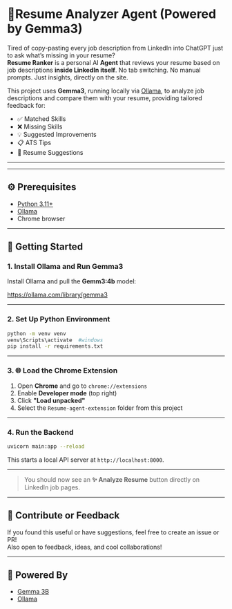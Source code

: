 
# 🧠Resume Analyzer Agent (Powered by Gemma3)

Tired of copy-pasting every job description from LinkedIn into ChatGPT just to ask what’s missing in your resume?  
**Resume Ranker** is a personal AI **Agent** that reviews your resume based on job descriptions **inside LinkedIn itself**. No tab switching. No manual prompts. Just insights, directly on the site.

This project uses **Gemma3**, running locally via [Ollama](https://ollama.com), to analyze job descriptions and compare them with your resume, providing tailored feedback for:
- ✅ Matched Skills  
- ❌ Missing Skills  
- 💡 Suggested Improvements  
- 📋 ATS Tips  
- 📌 Resume Suggestions

---
---

## ⚙️ Prerequisites

- [Python 3.11+](https://www.python.org/downloads/)
- [Ollama](https://ollama.com/)
- Chrome browser

---

## 🚀 Getting Started

### 1. Install Ollama and Run Gemma3

Install Ollama and pull the **Gemm3:4b** model:

https://ollama.com/library/gemma3

---

### 2. Set Up Python Environment

```bash
python -m venv venv
venv\Scripts\activate  #windows
pip install -r requirements.txt
```

---

### 3. 🌐 Load the Chrome Extension

1. Open **Chrome** and go to `chrome://extensions`
2. Enable **Developer mode** (top right)
3. Click **"Load unpacked"**
4. Select the `Resume-agent-extension` folder from this project

---

### 4. Run the Backend

```bash
uvicorn main:app --reload
```

This starts a local API server at `http://localhost:8000`.

---

> You should now see an **✨ Analyze Resume** button directly on LinkedIn job pages.

---

## 💬 Contribute or Feedback

If you found this useful or have suggestions, feel free to create an issue or PR!  
Also open to feedback, ideas, and cool collaborations!

---

## 🧠 Powered By

- [Gemma 3B](https://ai.google.dev/gemma)
- [Ollama](https://ollama.com)

